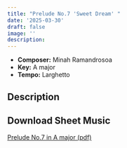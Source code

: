 ```yaml
---
title: "Prelude No.7 'Sweet Dream' "
date: '2025-03-30'
draft: false
image: ''
description:
---
```


- **Composer:** Minah Ramandrosoa
- **Key:** A major
- **Tempo:** Larghetto

<!--more-->
## Description



 ## Download Sheet Music

[Prelude No.7 in A major (pdf)](/pdfs/Prelude%20No.7%20in%20Amajor.pdf)